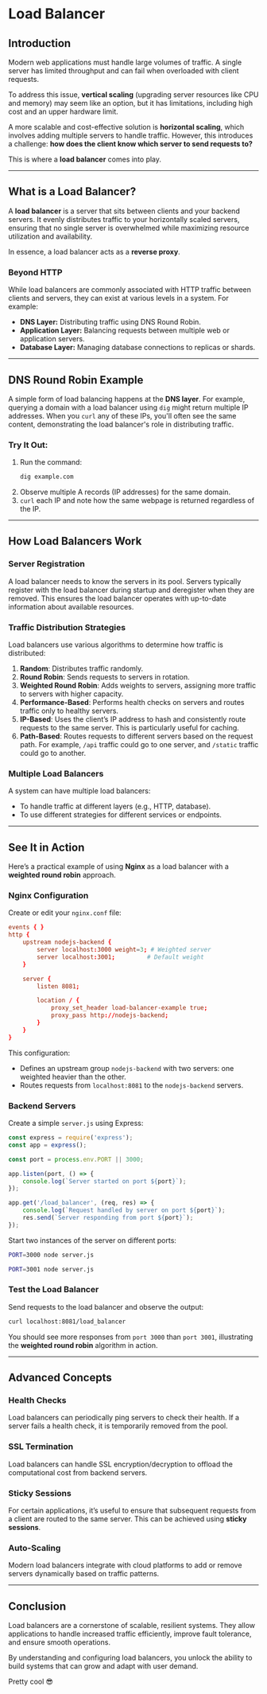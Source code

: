 # Load Balancer

## Introduction

Modern web applications must handle large volumes of traffic. A single server has limited throughput and can fail when overloaded with client requests. 

To address this issue, **vertical scaling** (upgrading server resources like CPU and memory) may seem like an option, but it has limitations, including high cost and an upper hardware limit. 

A more scalable and cost-effective solution is **horizontal scaling**, which involves adding multiple servers to handle traffic. However, this introduces a challenge: **how does the client know which server to send requests to?**

This is where a **load balancer** comes into play.

---

## What is a Load Balancer?

A **load balancer** is a server that sits between clients and your backend servers. It evenly distributes traffic to your horizontally scaled servers, ensuring that no single server is overwhelmed while maximizing resource utilization and availability. 

In essence, a load balancer acts as a **reverse proxy**.

### Beyond HTTP

While load balancers are commonly associated with HTTP traffic between clients and servers, they can exist at various levels in a system. For example:
- **DNS Layer:** Distributing traffic using DNS Round Robin.
- **Application Layer:** Balancing requests between multiple web or application servers.
- **Database Layer:** Managing database connections to replicas or shards.

---

## DNS Round Robin Example

A simple form of load balancing happens at the **DNS layer**. For example, querying a domain with a load balancer using `dig` might return multiple IP addresses. When you `curl` any of these IPs, you'll often see the same content, demonstrating the load balancer's role in distributing traffic.

### Try It Out:
1. Run the command:
   ```bash
   dig example.com
   ```
2. Observe multiple A records (IP addresses) for the same domain.
3. `curl` each IP and note how the same webpage is returned regardless of the IP.

---

## How Load Balancers Work

### Server Registration
A load balancer needs to know the servers in its pool. Servers typically register with the load balancer during startup and deregister when they are removed. This ensures the load balancer operates with up-to-date information about available resources.

### Traffic Distribution Strategies
Load balancers use various algorithms to determine how traffic is distributed:

1. **Random**: Distributes traffic randomly.
2. **Round Robin**: Sends requests to servers in rotation.
3. **Weighted Round Robin**: Adds weights to servers, assigning more traffic to servers with higher capacity.
4. **Performance-Based**: Performs health checks on servers and routes traffic only to healthy servers.
5. **IP-Based**: Uses the client’s IP address to hash and consistently route requests to the same server. This is particularly useful for caching.
6. **Path-Based**: Routes requests to different servers based on the request path. For example, `/api` traffic could go to one server, and `/static` traffic could go to another.

### Multiple Load Balancers
A system can have multiple load balancers:
- To handle traffic at different layers (e.g., HTTP, database).
- To use different strategies for different services or endpoints.

---

## See It in Action

Here’s a practical example of using **Nginx** as a load balancer with a **weighted round robin** approach.

### Nginx Configuration
Create or edit your `nginx.conf` file:

```conf
events { }
http {
    upstream nodejs-backend {
        server localhost:3000 weight=3; # Weighted server
        server localhost:3001;         # Default weight
    }

    server {
        listen 8081;

        location / {
            proxy_set_header load-balancer-example true;
            proxy_pass http://nodejs-backend;
        }
    }
}
```

This configuration:
- Defines an upstream group `nodejs-backend` with two servers: one weighted heavier than the other.
- Routes requests from `localhost:8081` to the `nodejs-backend` servers.

### Backend Servers
Create a simple `server.js` using Express:

```javascript
const express = require('express');
const app = express();

const port = process.env.PORT || 3000;

app.listen(port, () => {
    console.log(`Server started on port ${port}`);
});

app.get('/load_balancer', (req, res) => {
    console.log(`Request handled by server on port ${port}`);
    res.send(`Server responding from port ${port}`);
});
```

Start two instances of the server on different ports:

```bash
PORT=3000 node server.js
```

```bash
PORT=3001 node server.js
```

### Test the Load Balancer
Send requests to the load balancer and observe the output:

```bash
curl localhost:8081/load_balancer
```

You should see more responses from `port 3000` than `port 3001`, illustrating the **weighted round robin** algorithm in action.

---

## Advanced Concepts

### Health Checks
Load balancers can periodically ping servers to check their health. If a server fails a health check, it is temporarily removed from the pool.

### SSL Termination
Load balancers can handle SSL encryption/decryption to offload the computational cost from backend servers.

### Sticky Sessions
For certain applications, it’s useful to ensure that subsequent requests from a client are routed to the same server. This can be achieved using **sticky sessions**.

### Auto-Scaling
Modern load balancers integrate with cloud platforms to add or remove servers dynamically based on traffic patterns.

---

## Conclusion

Load balancers are a cornerstone of scalable, resilient systems. They allow applications to handle increased traffic efficiently, improve fault tolerance, and ensure smooth operations. 

By understanding and configuring load balancers, you unlock the ability to build systems that can grow and adapt with user demand. 

Pretty cool 😎
